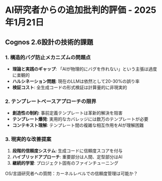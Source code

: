 # AI研究者からの追加批判的評価 - 2025年1月21日

## Cognos 2.6設計の技術的課題

### 1. 構造的バグ防止メカニズムの問題点
- **理論と実践のギャップ**: 「AIが物理的にバグを作れない」という主張は過度に楽観的
- **ハルシネーション問題**: 現在のLLMは依然として20-30%の誤り率
- **検証コスト**: 全生成コードの形式検証は計算量的に非現実的

### 2. テンプレートベースアプローチの限界
- **創造性の制約**: 事前定義テンプレートは革新的解決を阻害
- **テンプレート爆発**: 実用的なカバレッジには数万のテンプレートが必要
- **コンテキスト理解**: テンプレート間の複雑な相互作用をAIが理解困難

### 3. 現実的な改善提案
1. **段階的信頼度システム**: 生成コードに信頼度スコアを付与
2. **ハイブリッドアプローチ**: 重要部分は人間、定型部分はAI
3. **継続的学習**: プロジェクト固有のファインチューニング

OS/言語研究者への質問：カーネルレベルでの信頼度管理は可能か？
